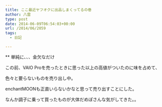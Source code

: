 ```yaml
---
title: ここ最近ヤフオクに出品しまくってるの巻
author: 八雲
type: post
date: 2014-06-09T06:54:03+00:00
url: /2014/06/2059
tags:
  - 日記

---
```

** 単純に、、、金欠なだけ
  
この前、VAIO Proを売ったときに思った以上の高値がついたのに味を占めて、
  
色々と要らないものを売り出し中。
  
enchantMOONも正直いらないかなと思って売り出すことにした。

なんか調子に乗って買ったものが大体だめぽさんな気がしてきた。。

